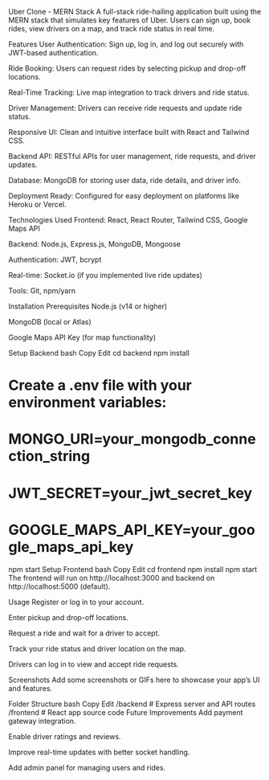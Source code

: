 Uber Clone - MERN Stack
A full-stack ride-hailing application built using the MERN stack that simulates key features of Uber. Users can sign up, book rides, view drivers on a map, and track ride status in real time.

Features
User Authentication: Sign up, log in, and log out securely with JWT-based authentication.

Ride Booking: Users can request rides by selecting pickup and drop-off locations.

Real-Time Tracking: Live map integration to track drivers and ride status.

Driver Management: Drivers can receive ride requests and update ride status.

Responsive UI: Clean and intuitive interface built with React and Tailwind CSS.

Backend API: RESTful APIs for user management, ride requests, and driver updates.

Database: MongoDB for storing user data, ride details, and driver info.

Deployment Ready: Configured for easy deployment on platforms like Heroku or Vercel.

Technologies Used
Frontend: React, React Router, Tailwind CSS, Google Maps API

Backend: Node.js, Express.js, MongoDB, Mongoose

Authentication: JWT, bcrypt

Real-time: Socket.io (if you implemented live ride updates)

Tools: Git, npm/yarn

Installation
Prerequisites
Node.js (v14 or higher)

MongoDB (local or Atlas)

Google Maps API Key (for map functionality)

Setup Backend
bash
Copy
Edit
cd backend
npm install
# Create a .env file with your environment variables:
# MONGO_URI=your_mongodb_connection_string
# JWT_SECRET=your_jwt_secret_key
# GOOGLE_MAPS_API_KEY=your_google_maps_api_key

npm start
Setup Frontend
bash
Copy
Edit
cd frontend
npm install
npm start
The frontend will run on http://localhost:3000 and backend on http://localhost:5000 (default).

Usage
Register or log in to your account.

Enter pickup and drop-off locations.

Request a ride and wait for a driver to accept.

Track your ride status and driver location on the map.

Drivers can log in to view and accept ride requests.

Screenshots
Add some screenshots or GIFs here to showcase your app’s UI and features.

Folder Structure
bash
Copy
Edit
/backend      # Express server and API routes
/frontend     # React app source code
Future Improvements
Add payment gateway integration.

Enable driver ratings and reviews.

Improve real-time updates with better socket handling.

Add admin panel for managing users and rides.

